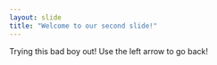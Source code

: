 ```yaml
---
layout: slide
title: "Welcome to our second slide!"
---
```

Trying this bad boy out!
Use the left arrow to go back!
